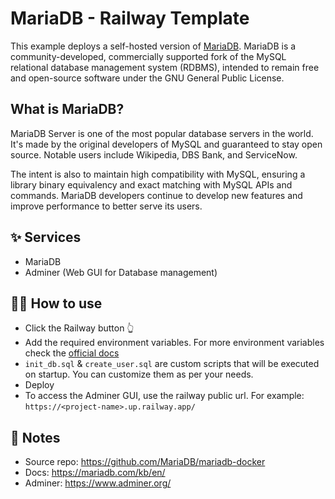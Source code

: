 # MariaDB - Railway Template

This example deploys a self-hosted version of [MariaDB](https://mariadb.com/). MariaDB is a community-developed, commercially supported fork of the MySQL relational database management system (RDBMS), intended to remain free and open-source software under the GNU General Public License. 

## What is MariaDB?
MariaDB Server is one of the most popular database servers in the world. It's made by the original developers of MySQL and guaranteed to stay open source. Notable users include Wikipedia, DBS Bank, and ServiceNow.

The intent is also to maintain high compatibility with MySQL, ensuring a library binary equivalency and exact matching with MySQL APIs and commands. MariaDB developers continue to develop new features and improve performance to better serve its users.

## ✨ Services
- MariaDB
- Adminer (Web GUI for Database management)

## 💁‍♀️ How to use

- Click the Railway button 👆
- Add the required environment variables. For more environment variables check the [official docs](https://mariadb.com/kb/en/mariadb-server-docker-official-image-environment-variables/)
- `init_db.sql` & `create_user.sql` are custom scripts that will be executed on startup. You can customize them as per your needs.
- Deploy
- To access the Adminer GUI, use the railway public url. For example: `https://<project-name>.up.railway.app/`

## 📝 Notes

- Source repo: https://github.com/MariaDB/mariadb-docker
- Docs: https://mariadb.com/kb/en/
- Adminer: https://www.adminer.org/